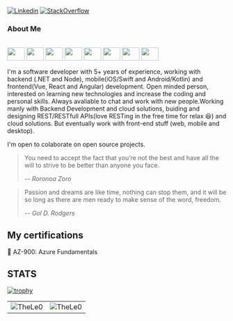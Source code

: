 [![Linkedin](https://img.shields.io/badge/linkedin-%230077B5.svg?&style=for-the-badge&logo=linkedin&logoColor=white)](https://www.linkedin.com/in/leonardo-tosin-b57406112/)
[![StackOverflow](https://img.shields.io/badge/stackoverflow-%23F48024.svg?&style=for-the-badge&logo=stackoverflow&logoColor=white)](https://stackoverflow.com/users/9767014/thele0?tab=profile)

### About Me

<div style="display: inline_block"><br>  
  <img align="center"  height="30" width="40" src="https://cdn.worldvectorlogo.com/logos/azure-1.svg">
  <img align="center"  height="30" width="40" src="https://cdn.worldvectorlogo.com/logos/docker-3.svg">
  <img align="center"  height="30" width="40" src="https://cdn.worldvectorlogo.com/logos/google-cloud-1.svg">
  <img align="center"  height="30" width="40" src="https://cdn.worldvectorlogo.com/logos/aws-2.svg">
  <img align="center"  height="30" width="40" src="https://cdn.worldvectorlogo.com/logos/serveless.svg">
  <img align="center"  height="30" width="40" src="https://cdn.worldvectorlogo.com/logos/angular-icon-1.svg">
  <img align="center"  height="30" width="40" src="https://cdn.worldvectorlogo.com/logos/react-2.svg">
  <img align="center"  height="30" width="40" src="https://cdn.worldvectorlogo.com/logos/vue-9.svg">
</div>
  
<br />
I'm a software developer with 5+ years of experience, working with backend (.NET and Node), mobile(iOS/Swift and Android/Kotlin) and frontend(Vue, React and Angular) development. Open minded person, interested on learning new technologies and increase the coding and personal skills. Always avaliable to chat and work with new people.Working manly with Backend Development and cloud solutions, buiding and designing REST/RESTfull APIs(love RESTing in the free time for relax 😆) and cloud solutions. But eventually work with front-end stuff (web, mobile and desktop).

I'm open to colaborate on open source projects.

> You need to accept the fact that you’re not the best and have all the will to strive to be better than anyone you face.
>
> -- <cite>Roronoa Zoro</cite>


> Passion and dreams are like time, nothing can stop them, and it will be so long as there are men ready to make sense of the word, freedom.
>
> -- <cite>Gol D. Rodgers</cite>

## My certifications

🏅 AZ-900: Azure Fundamentals

## STATS

[![trophy](https://github-profile-trophy.vercel.app/?username=TheLe0&theme=onedark&column=8)](https://github.com/ryo-ma/github-profile-trophy)

<center>
<table>
  <tr>
      <td><img align="center" src="https://github-readme-stats.vercel.app/api/top-langs/?username=TheLe0&theme=onedark" alt="TheLe0" /></td>  
      <td><img align="center" src="https://github-readme-stats.vercel.app/api?username=TheLe0&theme=onedark" alt="TheLe0" /></td>  
  </tr> 
</table>
</center>
